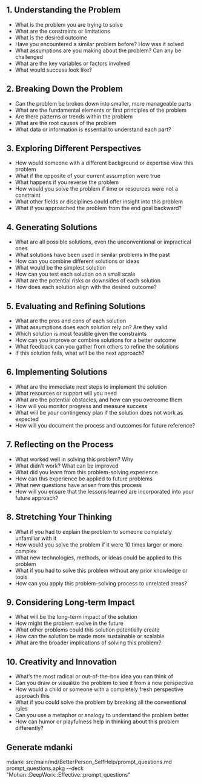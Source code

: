 ## 1. Understanding the Problem

- What is the problem you are trying to solve
- What are the constraints or limitations
- What is the desired outcome
- Have you encountered a similar problem before? How was it solved
- What assumptions are you making about the problem? Can any be challenged
- What are the key variables or factors involved
- What would success look like?


## 2. Breaking Down the Problem

- Can the problem be broken down into smaller, more manageable parts
- What are the fundamental elements or first principles of the problem
- Are there patterns or trends within the problem
- What are the root causes of the problem
- What data or information is essential to understand each part?


## 3. Exploring Different Perspectives

- How would someone with a different background or expertise view this problem
- What if the opposite of your current assumption were true
- What happens if you reverse the problem
- How would you solve the problem if time or resources were not a constraint
- What other fields or disciplines could offer insight into this problem
- What if you approached the problem from the end goal backward?


## 4. Generating Solutions

- What are all possible solutions, even the unconventional or impractical ones
- What solutions have been used in similar problems in the past
- How can you combine different solutions or ideas
- What would be the simplest solution
- How can you test each solution on a small scale
- What are the potential risks or downsides of each solution
- How does each solution align with the desired outcome?


## 5. Evaluating and Refining Solutions

- What are the pros and cons of each solution
- What assumptions does each solution rely on? Are they valid
- Which solution is most feasible given the constraints
- How can you improve or combine solutions for a better outcome
- What feedback can you gather from others to refine the solutions
- If this solution fails, what will be the next approach?


## 6. Implementing Solutions

- What are the immediate next steps to implement the solution
- What resources or support will you need
- What are the potential obstacles, and how can you overcome them
- How will you monitor progress and measure success
- What will be your contingency plan if the solution does not work as expected
- How will you document the process and outcomes for future reference?


## 7. Reflecting on the Process

- What worked well in solving this problem? Why
- What didn’t work? What can be improved
- What did you learn from this problem-solving experience
- How can this experience be applied to future problems
- What new questions have arisen from this process
- How will you ensure that the lessons learned are incorporated into your future approach?


## 8. Stretching Your Thinking

- What if you had to explain the problem to someone completely unfamiliar with it
- How would you solve the problem if it were 10 times larger or more complex
- What new technologies, methods, or ideas could be applied to this problem
- What if you had to solve this problem without any prior knowledge or tools
- How can you apply this problem-solving process to unrelated areas?


## 9. Considering Long-term Impact

- What will be the long-term impact of the solution
- How might the problem evolve in the future
- What other problems could this solution potentially create
- How can the solution be made more sustainable or scalable
- What are the broader implications of solving this problem?


## 10. Creativity and Innovation

- What’s the most radical or out-of-the-box idea you can think of
- Can you draw or visualize the problem to see it from a new perspective
- How would a child or someone with a completely fresh perspective approach this
- What if you could solve the problem by breaking all the conventional rules
- Can you use a metaphor or analogy to understand the problem better
- How can humor or playfulness help in thinking about this problem differently?

## Generate mdanki
mdanki src/main/md/BetterPerson_SelfHelp/prompt_questions.md prompt_questions.apkg --deck "Mohan::DeepWork::Effective::prompt_questions"
